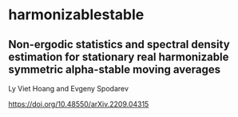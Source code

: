 # harmonizablestable

 ## Non-ergodic statistics and spectral density estimation for stationary real harmonizable symmetric alpha-stable moving averages
 Ly Viet Hoang and Evgeny Spodarev

https://doi.org/10.48550/arXiv.2209.04315
